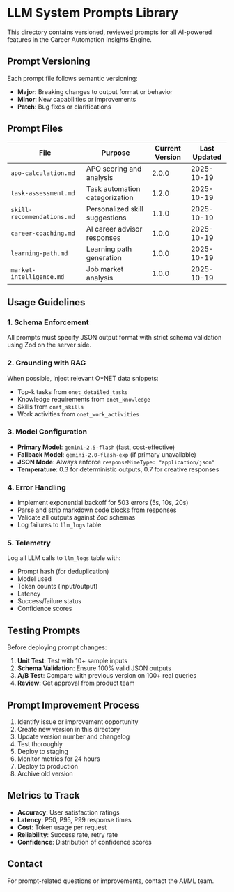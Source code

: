 # LLM System Prompts Library

This directory contains versioned, reviewed prompts for all AI-powered features in the Career Automation Insights Engine.

## Prompt Versioning

Each prompt file follows semantic versioning:
- **Major**: Breaking changes to output format or behavior
- **Minor**: New capabilities or improvements
- **Patch**: Bug fixes or clarifications

## Prompt Files

| File | Purpose | Current Version | Last Updated |
|------|---------|-----------------|--------------|
| `apo-calculation.md` | APO scoring and analysis | 2.0.0 | 2025-10-19 |
| `task-assessment.md` | Task automation categorization | 1.2.0 | 2025-10-19 |
| `skill-recommendations.md` | Personalized skill suggestions | 1.1.0 | 2025-10-19 |
| `career-coaching.md` | AI career advisor responses | 1.0.0 | 2025-10-19 |
| `learning-path.md` | Learning path generation | 1.0.0 | 2025-10-19 |
| `market-intelligence.md` | Job market analysis | 1.0.0 | 2025-10-19 |

## Usage Guidelines

### 1. Schema Enforcement
All prompts must specify JSON output format with strict schema validation using Zod on the server side.

### 2. Grounding with RAG
When possible, inject relevant O*NET data snippets:
- Top-k tasks from `onet_detailed_tasks`
- Knowledge requirements from `onet_knowledge`
- Skills from `onet_skills`
- Work activities from `onet_work_activities`

### 3. Model Configuration
- **Primary Model**: `gemini-2.5-flash` (fast, cost-effective)
- **Fallback Model**: `gemini-2.0-flash-exp` (if primary unavailable)
- **JSON Mode**: Always enforce `responseMimeType: "application/json"`
- **Temperature**: 0.3 for deterministic outputs, 0.7 for creative responses

### 4. Error Handling
- Implement exponential backoff for 503 errors (5s, 10s, 20s)
- Parse and strip markdown code blocks from responses
- Validate all outputs against Zod schemas
- Log failures to `llm_logs` table

### 5. Telemetry
Log all LLM calls to `llm_logs` table with:
- Prompt hash (for deduplication)
- Model used
- Token counts (input/output)
- Latency
- Success/failure status
- Confidence scores

## Testing Prompts

Before deploying prompt changes:

1. **Unit Test**: Test with 10+ sample inputs
2. **Schema Validation**: Ensure 100% valid JSON outputs
3. **A/B Test**: Compare with previous version on 100+ real queries
4. **Review**: Get approval from product team

## Prompt Improvement Process

1. Identify issue or improvement opportunity
2. Create new version in this directory
3. Update version number and changelog
4. Test thoroughly
5. Deploy to staging
6. Monitor metrics for 24 hours
7. Deploy to production
8. Archive old version

## Metrics to Track

- **Accuracy**: User satisfaction ratings
- **Latency**: P50, P95, P99 response times
- **Cost**: Token usage per request
- **Reliability**: Success rate, retry rate
- **Confidence**: Distribution of confidence scores

## Contact

For prompt-related questions or improvements, contact the AI/ML team.
